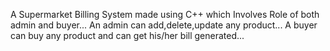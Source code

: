 A Supermarket Billing System made using C++ which Involves Role of both admin and buyer...
An admin can add,delete,update any product...
A buyer can buy any product and can get his/her bill generated...

